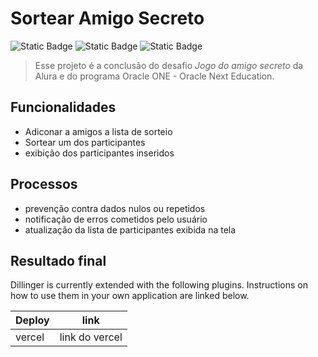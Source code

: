 # Sortear Amigo Secreto

![Static Badge](https://img.shields.io/badge/Javascript-yellow) ![Static Badge](https://img.shields.io/badge/HTML-orange) ![Static Badge](https://img.shields.io/badge/CSS-purple)

>Esse projeto é a conclusão do desafio *_Jogo do amigo secreto_* da Alura e do programa Oracle ONE - Oracle Next Education.


## Funcionalidades

- Adiconar a amigos a lista de sorteio
- Sortear um dos participantes
- exibição dos participantes inseridos

## Processos

- prevenção contra dados nulos ou repetidos
- notificação de erros cometidos pelo usuário
- atualização da lista de participantes exibida na tela

## Resultado final

Dillinger is currently extended with the following plugins.
Instructions on how to use them in your own application are linked below.

| Deploy | link |
| ------ | ------ |
| vercel | link do vercel |

